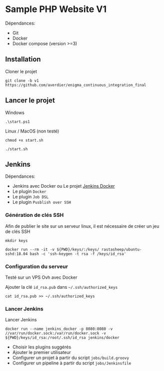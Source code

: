 # Sample PHP Website V1

Dépendances:
- Git
- Docker
- Docker compose (version >=3)

## Installation

Cloner le projet
```
git clone -b v1 https://github.com/averdier/enigma_continuous_integration_final
```

## Lancer le projet

Windows
```
.\start.ps1
```

Linux / MacOS (non testé)
```
chmod +x start.sh

./start.sh
```

## Jenkins

Dépendances:
- Jenkins avec Docker ou Le projet [Jenkins Docker](https://github.com/averdier/enigma_jenkins_docker)
- Le plugin `Docker`
- Le plugin `Job DSL`
- Le plugin `Pusblish over SSH`

### Génération de clés SSH

Afin de publier le site sur un serveur linux, il est nécessaire de créer un jeu de clés SSH
```
mkdir keys

docker run --rm -it -v ${PWD}/keys/:/keys/ rastasheep/ubuntu-sshd:18.04 bash -c 'ssh-keygen -t rsa -f /keys/id_rsa'
```

### Configuration du serveur

Testé sur un VPS Ovh avec Docker

Ajouter la clé `id_rsa.pub` dans `~/.ssh/authorized_keys`
```
cat id_rsa.pub >> ~/.ssh/authorized_keys
```

### Lancer Jenkins

Lancer Jenkins
```
docker run --name jenkins_docker -p 8080:8080 -v //var/run/docker.sock:/var/run/docker.sock -v ${PWD}/keys/id_rsa:/root/.ssh/id_rsa jenkins/docker
```

- Choisir les plugins suggérés
- Ajouter le premier utilisateur
- Configurer un projet à partir du script `jobs/build.groovy`
- Configurer un pipeline à partir du script `jobs/Jenkinsfile`
